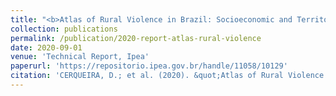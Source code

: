 ```yaml
---
title: "<b>Atlas of Rural Violence in Brazil: Socioeconomic and Territorial Conditions</b>"
collection: publications
permalink: /publication/2020-report-atlas-rural-violence
date: 2020-09-01
venue: 'Technical Report, Ipea'
paperurl: 'https://repositorio.ipea.gov.br/handle/11058/10129'
citation: 'CERQUEIRA, D.; et al. (2020). &quot;Atlas of Rural Violence in Brazil...&quot;. Brasília: Ipea.'
---
```

